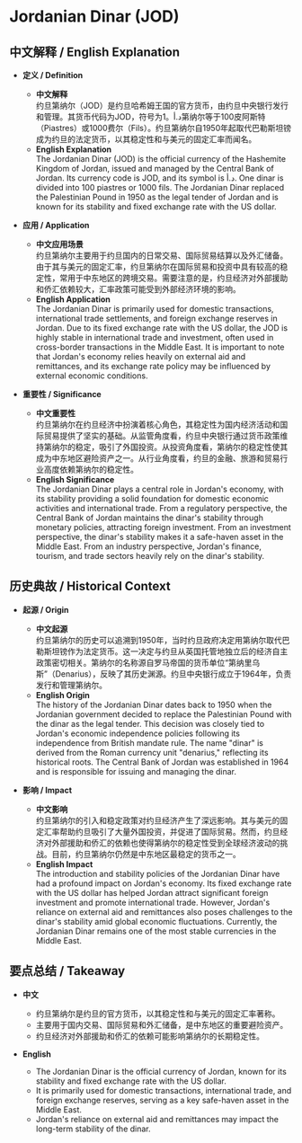 # Jordanian Dinar (JOD)

## 中文解释 / English Explanation

* **定义 / Definition**  
  - **中文解释**  
    约旦第纳尔（JOD）是约旦哈希姆王国的官方货币，由约旦中央银行发行和管理。其货币代码为JOD，符号为د.أ。1第纳尔等于100皮阿斯特（Piastres）或1000费尔（Fils）。约旦第纳尔自1950年起取代巴勒斯坦镑成为约旦的法定货币，以其稳定性和与美元的固定汇率而闻名。  
  - **English Explanation**  
    The Jordanian Dinar (JOD) is the official currency of the Hashemite Kingdom of Jordan, issued and managed by the Central Bank of Jordan. Its currency code is JOD, and its symbol is د.أ. One dinar is divided into 100 piastres or 1000 fils. The Jordanian Dinar replaced the Palestinian Pound in 1950 as the legal tender of Jordan and is known for its stability and fixed exchange rate with the US dollar.

* **应用 / Application**  
  - **中文应用场景**  
    约旦第纳尔主要用于约旦国内的日常交易、国际贸易结算以及外汇储备。由于其与美元的固定汇率，约旦第纳尔在国际贸易和投资中具有较高的稳定性，常用于中东地区的跨境交易。需要注意的是，约旦经济对外部援助和侨汇依赖较大，汇率政策可能受到外部经济环境的影响。  
  - **English Application**  
    The Jordanian Dinar is primarily used for domestic transactions, international trade settlements, and foreign exchange reserves in Jordan. Due to its fixed exchange rate with the US dollar, the JOD is highly stable in international trade and investment, often used in cross-border transactions in the Middle East. It is important to note that Jordan's economy relies heavily on external aid and remittances, and its exchange rate policy may be influenced by external economic conditions.

* **重要性 / Significance**  
  - **中文重要性**  
    约旦第纳尔在约旦经济中扮演着核心角色，其稳定性为国内经济活动和国际贸易提供了坚实的基础。从监管角度看，约旦中央银行通过货币政策维持第纳尔的稳定，吸引了外国投资。从投资角度看，第纳尔的稳定性使其成为中东地区避险资产之一。从行业角度看，约旦的金融、旅游和贸易行业高度依赖第纳尔的稳定性。  
  - **English Significance**  
    The Jordanian Dinar plays a central role in Jordan's economy, with its stability providing a solid foundation for domestic economic activities and international trade. From a regulatory perspective, the Central Bank of Jordan maintains the dinar's stability through monetary policies, attracting foreign investment. From an investment perspective, the dinar's stability makes it a safe-haven asset in the Middle East. From an industry perspective, Jordan's finance, tourism, and trade sectors heavily rely on the dinar's stability.

## 历史典故 / Historical Context

* **起源 / Origin**  
  - **中文起源**  
    约旦第纳尔的历史可以追溯到1950年，当时约旦政府决定用第纳尔取代巴勒斯坦镑作为法定货币。这一决定与约旦从英国托管地独立后的经济自主政策密切相关。第纳尔的名称源自罗马帝国的货币单位“第纳里乌斯”（Denarius），反映了其历史渊源。约旦中央银行成立于1964年，负责发行和管理第纳尔。  
  - **English Origin**  
    The history of the Jordanian Dinar dates back to 1950 when the Jordanian government decided to replace the Palestinian Pound with the dinar as the legal tender. This decision was closely tied to Jordan's economic independence policies following its independence from British mandate rule. The name "dinar" is derived from the Roman currency unit "denarius," reflecting its historical roots. The Central Bank of Jordan was established in 1964 and is responsible for issuing and managing the dinar.

* **影响 / Impact**  
  - **中文影响**  
    约旦第纳尔的引入和稳定政策对约旦经济产生了深远影响。其与美元的固定汇率帮助约旦吸引了大量外国投资，并促进了国际贸易。然而，约旦经济对外部援助和侨汇的依赖也使得第纳尔的稳定性受到全球经济波动的挑战。目前，约旦第纳尔仍然是中东地区最稳定的货币之一。  
  - **English Impact**  
    The introduction and stability policies of the Jordanian Dinar have had a profound impact on Jordan's economy. Its fixed exchange rate with the US dollar has helped Jordan attract significant foreign investment and promote international trade. However, Jordan's reliance on external aid and remittances also poses challenges to the dinar's stability amid global economic fluctuations. Currently, the Jordanian Dinar remains one of the most stable currencies in the Middle East.

## 要点总结 / Takeaway

* **中文**  
  - 约旦第纳尔是约旦的官方货币，以其稳定性和与美元的固定汇率著称。  
  - 主要用于国内交易、国际贸易和外汇储备，是中东地区的重要避险资产。  
  - 约旦经济对外部援助和侨汇的依赖可能影响第纳尔的长期稳定性。  

* **English**  
  - The Jordanian Dinar is the official currency of Jordan, known for its stability and fixed exchange rate with the US dollar.  
  - It is primarily used for domestic transactions, international trade, and foreign exchange reserves, serving as a key safe-haven asset in the Middle East.  
  - Jordan's reliance on external aid and remittances may impact the long-term stability of the dinar.
